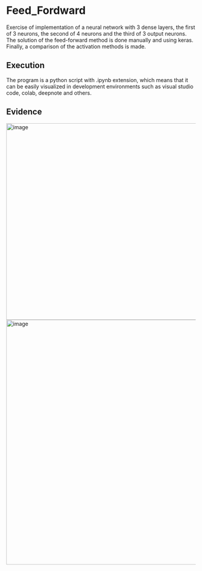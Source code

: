 # Feed_Fordward

Exercise of implementation of a neural network with 3 dense layers, the first of 3 neurons, the second of 4 neurons and the third of 3 output neurons. The solution of the feed-forward method is done manually and using keras. Finally, a comparison of the activation methods is made.

## **Execution** 

The program is a python script with .ipynb extension, which means that it can be easily visualized in development environments such as visual studio code, colab, deepnote and others.

## **Evidence**
<img width="521" alt="image" src="https://github.com/LauEsGoAm372/Feed_Fordward/assets/110053206/1508185c-6da1-48cb-ad9f-2b6c90d71589">

<img width="649" alt="image" src="https://github.com/LauEsGoAm372/Feed_Fordward/assets/110053206/039a5bbd-6353-4043-83f6-c5f325d60a79">
